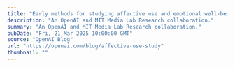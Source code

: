 ```yaml
---
title: "Early methods for studying affective use and emotional well-being on ChatGPT"
description: "An OpenAI and MIT Media Lab Research collaboration."
summary: "An OpenAI and MIT Media Lab Research collaboration."
pubDate: "Fri, 21 Mar 2025 10:00:00 GMT"
source: "OpenAI Blog"
url: "https://openai.com/blog/affective-use-study"
thumbnail: ""
---
```



